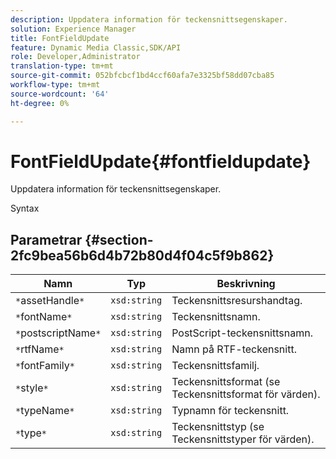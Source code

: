 ```yaml
---
description: Uppdatera information för teckensnittsegenskaper.
solution: Experience Manager
title: FontFieldUpdate
feature: Dynamic Media Classic,SDK/API
role: Developer,Administrator
translation-type: tm+mt
source-git-commit: 052bfcbcf1bd4ccf60afa7e3325bf58dd07cba85
workflow-type: tm+mt
source-wordcount: '64'
ht-degree: 0%

---
```



# FontFieldUpdate{#fontfieldupdate}

Uppdatera information för teckensnittsegenskaper.

Syntax

## Parametrar {#section-2fc9bea56b6d4b72b80d4f04c5f9b862}

| Namn | Typ | Beskrivning |
|---|---|---|
| `*`assetHandle`*` | `xsd:string` | Teckensnittsresurshandtag. |
| `*`fontName`*` | `xsd:string` | Teckensnittsnamn. |
| `*`postscriptName`*` | `xsd:string` | PostScript-teckensnittsnamn. |
| `*`rtfName`*` | `xsd:string` | Namn på RTF-teckensnitt. |
| `*`fontFamily`*` | `xsd:string` | Teckensnittsfamilj. |
| `*`style`*` | `xsd:string` | Teckensnittsformat (se Teckensnittsformat för värden). |
| `*`typeName`*` | `xsd:string` | Typnamn för teckensnitt. |
| `*`type`*` | `xsd:string` | Teckensnittstyp (se Teckensnittstyper för värden). |

